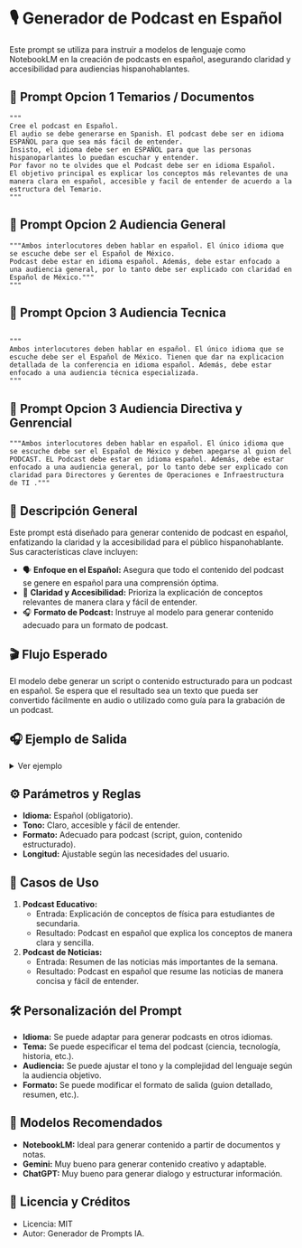 # 🎙️ Generador de Podcast en Español

Este prompt se utiliza para instruir a modelos de lenguaje como NotebookLM en la creación de podcasts en español, asegurando claridad y accesibilidad para audiencias hispanohablantes.

## 📜 Prompt Opcion 1 Temarios / Documentos

```text
"""
Cree el podcast en Español. 
El audio se debe generarse en Spanish. El podcast debe ser en idioma ESPAÑOL para que sea más fácil de entender. 
Insisto, el idioma debe ser en ESPAÑOL para que las personas hispanoparlantes lo puedan escuchar y entender. 
Por favor no te olvides que el Podcast debe ser en idioma Español.
El objetivo principal es explicar los conceptos más relevantes de una manera clara en español, accesible y facil de entender de acuerdo a la estructura del Temario.
"""
```
## 📜 Prompt Opcion 2 Audiencia General

```text
"""Ambos interlocutores deben hablar en español. El único idioma que se escuche debe ser el Español de México.
Podcast debe estar en idioma español. Además, debe estar enfocado a una audiencia general, por lo tanto debe ser explicado con claridad en Español de México."""
"""
```
## 📜 Prompt Opcion 3 Audiencia Tecnica

```text

"""
Ambos interlocutores deben hablar en español. El único idioma que se escuche debe ser el Español de México. Tienen que dar na explicacion detallada de la conferencia en idioma español. Además, debe estar enfocado a una audiencia técnica especializada.
"""
```
## 📜 Prompt Opcion 3 Audiencia Directiva y Genrencial

```text
"""Ambos interlocutores deben hablar en español. El único idioma que se escuche debe ser el Español de México y deben apegarse al guion del PODCAST. EL Podcast debe estar en idioma español. Además, debe estar enfocado a una audiencia general, por lo tanto debe ser explicado con claridad para Directores y Gerentes de Operaciones e Infraestructura de TI ."""
```

## 📝 Descripción General

Este prompt está diseñado para generar contenido de podcast en español, enfatizando la claridad y la accesibilidad para el público hispanohablante. Sus características clave incluyen:

* 🗣️ **Enfoque en el Español:** Asegura que todo el contenido del podcast se genere en español para una comprensión óptima.
* 🎯 **Claridad y Accesibilidad:** Prioriza la explicación de conceptos relevantes de manera clara y fácil de entender.
* 🎧 **Formato de Podcast:** Instruye al modelo para generar contenido adecuado para un formato de podcast.

## 🎬 Flujo Esperado

El modelo debe generar un script o contenido estructurado para un podcast en español. Se espera que el resultado sea un texto que pueda ser convertido fácilmente en audio o utilizado como guía para la grabación de un podcast.

## 🎧 Ejemplo de Salida

<details>
<summary>Ver ejemplo</summary>

```text
(Intro musical)

Presentador: ¡Bienvenidos a nuestro podcast donde exploramos temas fascinantes en español! Hoy hablaremos sobre...

(Desarrollo del tema en español claro y accesible)

Presentador: En resumen, los puntos clave son...

(Outro musical)
```

</details>

## ⚙️ Parámetros y Reglas

* **Idioma:** Español (obligatorio).
* **Tono:** Claro, accesible y fácil de entender.
* **Formato:** Adecuado para podcast (script, guion, contenido estructurado).
* **Longitud:** Ajustable según las necesidades del usuario.

## 📌 Casos de Uso

1.  **Podcast Educativo:**
    * Entrada: Explicación de conceptos de física para estudiantes de secundaria.
    * Resultado: Podcast en español que explica los conceptos de manera clara y sencilla.
2.  **Podcast de Noticias:**
    * Entrada: Resumen de las noticias más importantes de la semana.
    * Resultado: Podcast en español que resume las noticias de manera concisa y fácil de entender.

## 🛠️ Personalización del Prompt

* **Idioma:** Se puede adaptar para generar podcasts en otros idiomas.
* **Tema:** Se puede especificar el tema del podcast (ciencia, tecnología, historia, etc.).
* **Audiencia:** Se puede ajustar el tono y la complejidad del lenguaje según la audiencia objetivo.
* **Formato:** Se puede modificar el formato de salida (guion detallado, resumen, etc.).

## 🤖 Modelos Recomendados

* **NotebookLM:** Ideal para generar contenido a partir de documentos y notas.
* **Gemini:** Muy bueno para generar contenido creativo y adaptable.
* **ChatGPT:** Muy bueno para generar dialogo y estructurar información.

## 📝 Licencia y Créditos

* Licencia: MIT
* Autor: Generador de Prompts IA.
```
